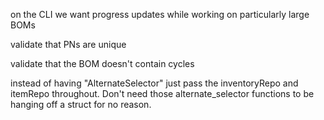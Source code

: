 on the CLI we want progress updates while working on particularly large BOMs

validate that PNs are unique

validate that the BOM doesn't contain cycles

instead of having "AlternateSelector" just pass the inventoryRepo and itemRepo throughout. Don't need those alternate_selector functions to be hanging off a struct for no reason.

